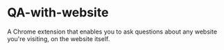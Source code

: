 # QA-with-website
A Chrome extension that enables you to ask questions about any website you're visiting, on the website itself.
